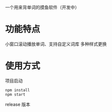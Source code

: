 一个用来背单词的摸鱼软件（开发中）

# 功能特点

小窗口滚动播放单词、支持自定义词库
多种样式更换

# 使用方式

项目启动

```shell
npm install
npm start
```

release 版本
